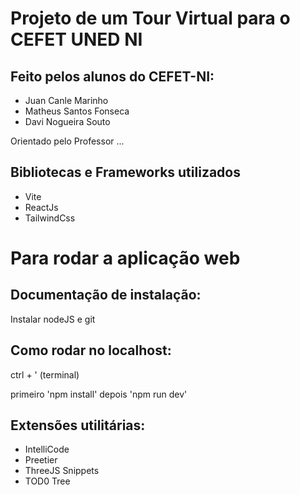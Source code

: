 # Projeto de um Tour Virtual para o CEFET UNED NI

## Feito pelos alunos do CEFET-NI:

- Juan Canle Marinho
- Matheus Santos Fonseca
- Davi Nogueira Souto

Orientado pelo Professor ...

## Bibliotecas e Frameworks utilizados

- Vite
- ReactJs
- TailwindCss

# Para rodar a aplicação web

## Documentação de instalação:

Instalar nodeJS e git

## Como rodar no localhost:

ctrl + ' (terminal)

primeiro 'npm install' depois 'npm run dev'

## Extensões utilitárias:

- IntelliCode
- Preetier
- ThreeJS Snippets
- TOD0 Tree
